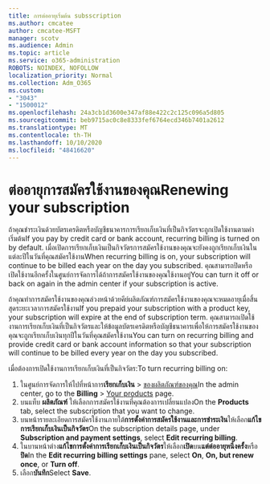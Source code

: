 ```yaml
---
title: การต่ออายุเริ่มต้น subsscription
ms.author: cmcatee
author: cmcatee-MSFT
manager: scotv
ms.audience: Admin
ms.topic: article
ms.service: o365-administration
ROBOTS: NOINDEX, NOFOLLOW
localization_priority: Normal
ms.collection: Adm_O365
ms.custom:
- "3043"
- "1500012"
ms.openlocfilehash: 24a3cb1d3600e347af88e422c2c125c096a5d805
ms.sourcegitcommit: beb9715ac0c8e8333fef6764ecd346b7401a2612
ms.translationtype: MT
ms.contentlocale: th-TH
ms.lasthandoff: 10/10/2020
ms.locfileid: "48416620"
---
```

# <a name="renewing-your-subscription"></a><span data-ttu-id="5bee2-102">ต่ออายุการสมัครใช้งานของคุณ</span><span class="sxs-lookup"><span data-stu-id="5bee2-102">Renewing your subscription</span></span>

<span data-ttu-id="5bee2-103">ถ้าคุณชำระเงินด้วยบัตรเครดิตหรือบัญชีธนาคารการเรียกเก็บเงินที่เป็นกิจวัตรจะถูกเปิดใช้งานตามค่าเริ่มต้น</span><span class="sxs-lookup"><span data-stu-id="5bee2-103">If you pay by credit card or bank account, recurring billing is turned on by default.</span></span> <span data-ttu-id="5bee2-104">เมื่อเปิดการเรียกเก็บเงินเป็นกิจวัตรการสมัครใช้งานของคุณจะยังคงถูกเรียกเก็บเงินในแต่ละปีในวันที่คุณสมัครใช้งาน</span><span class="sxs-lookup"><span data-stu-id="5bee2-104">When recurring billing is on, your subscription will continue to be billed each year on the day you subscribed.</span></span> <span data-ttu-id="5bee2-105">คุณสามารถปิดหรือเปิดใช้งานอีกครั้งในศูนย์การจัดการได้ถ้าการสมัครใช้งานของคุณใช้งานอยู่</span><span class="sxs-lookup"><span data-stu-id="5bee2-105">You can turn it off or back on again in the admin center if your subscription is active.</span></span>

<span data-ttu-id="5bee2-106">ถ้าคุณทำการสมัครใช้งานของคุณล่วงหน้าด้วยคีย์ผลิตภัณฑ์การสมัครใช้งานของคุณจะหมดอายุเมื่อสิ้นสุดระยะเวลาการสมัครใช้งาน</span><span class="sxs-lookup"><span data-stu-id="5bee2-106">If you prepaid your subscription with a product key, your subscription will expire at the end of subscription term.</span></span> <span data-ttu-id="5bee2-107">คุณสามารถเปิดใช้งานการเรียกเก็บเงินที่เป็นกิจวัตรและให้ข้อมูลบัตรเครดิตหรือบัญชีธนาคารเพื่อให้การสมัครใช้งานของคุณจะถูกเรียกเก็บเงินทุกปีในวันที่คุณสมัครใช้งาน</span><span class="sxs-lookup"><span data-stu-id="5bee2-107">You can turn on recurring billing and provide credit card or bank account information so that your subscription will continue to be billed every year on the day you subscribed.</span></span>

<span data-ttu-id="5bee2-108">เมื่อต้องการเปิดใช้งานการเรียกเก็บเงินที่เป็นกิจวัตร:</span><span class="sxs-lookup"><span data-stu-id="5bee2-108">To turn recurring billing on:</span></span>

1. <span data-ttu-id="5bee2-109">ในศูนย์การจัดการให้ไปที่หน้าการ**เรียกเก็บเงิน**  >  [ของผลิตภัณฑ์ของคุณ](https://go.microsoft.com/fwlink/p/?linkid=842054)</span><span class="sxs-lookup"><span data-stu-id="5bee2-109">In the admin center, go to the **Billing** > [Your products](https://go.microsoft.com/fwlink/p/?linkid=842054) page.</span></span>
2. <span data-ttu-id="5bee2-110">บนแท็บ **ผลิตภัณฑ์** ให้เลือกการสมัครใช้งานที่คุณต้องการเปลี่ยนแปลง</span><span class="sxs-lookup"><span data-stu-id="5bee2-110">On the **Products** tab, select the subscription that you want to change.</span></span>
3. <span data-ttu-id="5bee2-111">บนหน้ารายละเอียดการสมัครใช้งานภายใต้**การตั้งค่าการสมัครใช้งานและการชำระเงิน**ให้เลือก**แก้ไขการเรียกเก็บเงินเป็นกิจวัตร**</span><span class="sxs-lookup"><span data-stu-id="5bee2-111">On the subscription details page, under **Subscription and payment settings**, select **Edit recurring billing**.</span></span>
4. <span data-ttu-id="5bee2-112">ในบานหน้าต่าง**แก้ไขการตั้งค่าการเรียกเก็บเงินเป็นกิจวัตร**ให้เลือก**เปิด**บน**แต่ต่ออายุหนึ่งครั้ง**หรือ**ปิด**</span><span class="sxs-lookup"><span data-stu-id="5bee2-112">In the **Edit recurring billing settings** pane, select **On**, **On, but renew once**, or **Turn off**.</span></span>
5. <span data-ttu-id="5bee2-113">เลือก**บันทึก**</span><span class="sxs-lookup"><span data-stu-id="5bee2-113">Select **Save**.</span></span> 